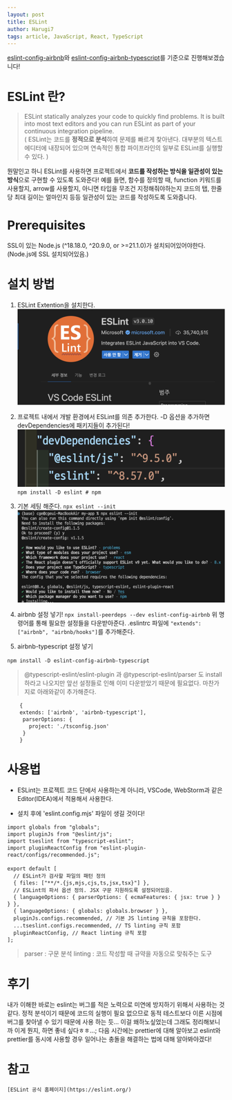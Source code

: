 ```yaml
---
layout: post
title: ESLint
author: Harugi7
tags: article, JavaScript, React, TypeScript
---
```


[eslint-config-airbnb](https://www.npmjs.com/package/eslint-config-airbnb)와 [eslint-config-airbnb-typescript](https://www.npmjs.com/package/eslint-config-airbnb-typescript)를 기준으로 진행해보겠습니다!

# ESLint 란?

> ESLint statically analyzes your code to quickly find problems. It is built into most text editors and you can run ESLint as part of your continuous integration pipeline. <br>( ESLint는 코드를 **정적으로 분석**하여 문제를 빠르게 찾아낸다. 대부분의 텍스트 에디터에 내장되어 있으며 연속적인 통합 파이프라인의 일부로 ESLint를 실행할 수 있다. )

뭔말인고 하니 ESLint를 사용하면 프로젝트에서 **코드를 작성하는 방식을 일관성이 있는 방식**으로 구현할 수 있도록 도와준다!
예를 들면, 함수를 정의할 때, function 키워드를 사용할지, arrow를 사용할지, 아니면 타입을 무조건 지정해줘야하는지 코드의 탭, 한줄 당 최대 길이는 얼마인지 등등 일관성이 있는 코드를 작성하도록 도와줍니다.

# Prerequisites

SSL이 있는 Node.js (^18.18.0, ^20.9.0, or >=21.1.0)가 설치되어있어야한다. (Node.js에 SSL 설치되어있음.)

# 설치 방법

1. ESLint Extention을 설치한다.
   ![ESLint Extention](../images/20240626-ESLint/extension.png)

2. 프로젝트 내에서 개발 환경에서 ESLint를 의존 추가한다.
   -D 옵션을 추가하면 devDependencies에 패키지들이 추가된다!
   ![-D 옵션](../images/20240626-ESLint/dependencies.png)
   `npm install -D eslint # npm`

3. 기본 세팅 해준다.
   `npx eslint --init`
   ![init](../images/20240626-ESLint/init.png)

4. airbnb 설정 넣기!
   `npx install-peerdeps --dev eslint-config-airbnb`
   위 명령어를 통해 필요한 설정들을 다운받아준다.
   .eslintrc 파일에 `"extends": ["airbnb", "airbnb/hooks"]`를 추가해준다.

5. airbnb-typescript 설정 넣기

`npm install -D eslint-config-airbnb-typescript`

> @typescript-eslint/eslint-plugin 과 @typescript-eslint/parser 도 install하라고 나오지만 앞선 설정들로 인해 이미 다운받았기 때문에 필요없다.
> 마찬가지로 아래와같이 추가해준다.

```
    {
    extends: ['airbnb', 'airbnb-typescript'],
     parserOptions: {
       project: './tsconfig.json'
     }
    }
```

# 사용법

- ESLint는 프로젝트 코드 단에서 사용하는게 아니라, VSCode, WebStorm과 같은 Editor(IDEA)에서 적용해서 사용한다.

- 설치 후에 'eslint.config.mjs' 파일이 생길 것이다!

```
import globals from "globals";
import pluginJs from "@eslint/js";
import tseslint from "typescript-eslint";
import pluginReactConfig from "eslint-plugin-react/configs/recommended.js";

export default [
  // ESLint가 검사할 파일의 패턴 정의
  { files: ["**/*.{js,mjs,cjs,ts,jsx,tsx}"] },
  // ESLint의 파서 옵션 정의. JSX 구문 지원하도록 설정되어있음.
  { languageOptions: { parserOptions: { ecmaFeatures: { jsx: true } } } },
  { languageOptions: { globals: globals.browser } },
  pluginJs.configs.recommended, // 기본 JS linting 규칙을 포함한다.
  ...tseslint.configs.recommended, // TS linting 규칙 포함
  pluginReactConfig, // React linting 규칙 포함
];
```

> parser : 구문 분석
> linting : 코드 작성할 때 규약을 자동으로 맞춰주는 도구

# 후기

내가 이해한 바로는 eslint는 버그를 적은 노력으로 미연에 방지하기 위해서 사용하는 것 같다. 정적 분석이기 때문에 코드의 실행이 필요 없으므로 동적 테스트보다 이른 시점에 버그를 찾아낼 수 있기 때문에 사용 하는 듯...
이걸 왜하노싶었는데 그래도 정리해보니까 이게 뭔지, 하면 좋네 싶다ㅎㅎ...;
다음 시간에는 prettier에 대해 알아보고 eslint와 prettier를 동시에 사용할 경우 일어나는 충돌을 해결하는 법에 대해 알아봐야겠다!

# 참고

    [ESLint 공식 홈페이지](https://eslint.org/)
